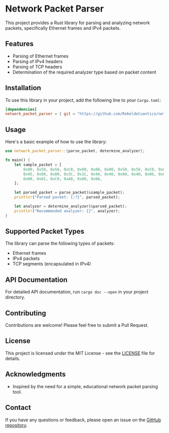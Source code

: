 # Network Packet Parser

This project provides a Rust library for parsing and analyzing network packets, specifically Ethernet frames and IPv4 packets.

## Features

- Parsing of Ethernet frames
- Parsing of IPv4 headers
- Parsing of TCP headers
- Determination of the required analyzer type based on packet content

## Installation

To use this library in your project, add the following line to your `Cargo.toml`:

```toml
[dependencies]
network_packet_parser = { git = "https://github.com/RebeldeCuantico/network_packet_parser.git" }
```

## Usage

Here's a basic example of how to use the library:

```rust
use network_packet_parser::{parse_packet, determine_analyzer};

fn main() {
    let sample_packet = [
        0x00, 0x50, 0x56, 0xC0, 0x00, 0x08, 0x00, 0x50, 0x56, 0xC0, 0x00, 0x01, 0x08, 0x00,
        0x45, 0x00, 0x00, 0x3C, 0x1C, 0x46, 0x40, 0x00, 0x40, 0x06, 0x61, 0x4A, 0xC0, 0xA8,
        0x00, 0x01, 0xC0, 0xA8, 0x00, 0x0A,
    ];

    let parsed_packet = parse_packet(&sample_packet);
    println!("Parsed packet: {:?}", parsed_packet);

    let analyzer = determine_analyzer(&parsed_packet);
    println!("Recommended analyzer: {}", analyzer);
}
```
## Supported Packet Types
The library can parse the following types of packets:

- Ethernet frames
- IPv4 packets
- TCP segments (encapsulated in IPv4)

## API Documentation

For detailed API documentation, run `cargo doc --open` in your project directory.

## Contributing

Contributions are welcome! Please feel free to submit a Pull Request.

## License

This project is licensed under the MIT License - see the [LICENSE](LICENSE) file for details.

## Acknowledgments

- Inspired by the need for a simple, educational network packet parsing tool.

## Contact

If you have any questions or feedback, please open an issue on the [GitHub repository](https://github.com/RebeldeCuantico/network_packet_parser).